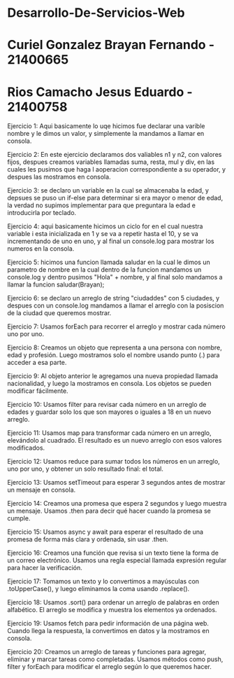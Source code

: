 # Desarrollo-De-Servicios-Web
# Curiel Gonzalez Brayan Fernando - 21400665
# Rios Camacho Jesus Eduardo - 21400758

Ejercicio 1:
Aqui basicamente lo uqe hicimos fue declarar una varible nombre y le dimos un valor, y simplemente la mandamos a llamar en consola.

Ejercicio 2:
En este ejercicio declaramos dos valiables n1 y n2, con valores fijos, despues creamos variables llamadas suma, resta, mul y div, en las cuales les pusimos que haga l aoperacion correspondiente a su operador, y despues las mostramos en consola.

Ejercicio 3:
se declaro un variable en la cual se almacenaba la edad, y depsues se puso un if-else para determinar si era mayor o menor de edad, la verdad no supimos implementar para que preguntara la edad e introducirla por teclado.

Ejercicio 4:
aqui basicamente hicimos un ciclo for en el cual nuestra variable i esta inicializada en 1 y se va a repetir hasta el 10, y se va incrementando de uno en uno, y al final un console.log para mostrar los numeros en la consola.

Ejercicio 5:
hicimos una funcion llamada saludar en la cual le dimos un parametro de nombre  en la cual dentro de la funcion mandamos un console.log y dentro pusimos "Hola" + nombre, y al final solo mandamos a llamar la funcion saludar(Brayan);

Ejercicio 6:
se declaro un arreglo de string "ciudaddes" con 5 ciudades, y despues con un console.log mandamos a llamar el arreglo con la posiscion de la ciudad que queremos mostrar.

Ejercicio 7:
Usamos forEach para recorrer el arreglo y mostrar cada número uno por uno.

Ejercicio 8:
Creamos un objeto que representa a una persona con nombre, edad y profesión. Luego mostramos solo el nombre usando punto (.) para acceder a esa parte.

Ejercicio 9:
Al objeto anterior le agregamos una nueva propiedad llamada nacionalidad, y luego la mostramos en consola. Los objetos se pueden modificar fácilmente.

Ejercicio 10:
Usamos filter para revisar cada número en un arreglo de edades y guardar solo los que son mayores o iguales a 18 en un nuevo arreglo.

Ejercicio 11:
Usamos map para transformar cada número en un arreglo, elevándolo al cuadrado. El resultado es un nuevo arreglo con esos valores modificados.

Ejercicio 12:
Usamos reduce para sumar todos los números en un arreglo, uno por uno, y obtener un solo resultado final: el total.

Ejercicio 13:
Usamos setTimeout para esperar 3 segundos antes de mostrar un mensaje en consola.

Ejercicio 14:
Creamos una promesa que espera 2 segundos y luego muestra un mensaje. Usamos .then para decir qué hacer cuando la promesa se cumple.

Ejercicio 15:
Usamos async y await para esperar el resultado de una promesa de forma más clara y ordenada, sin usar .then.

Ejercicio 16:
Creamos una función que revisa si un texto tiene la forma de un correo electrónico. Usamos una regla especial llamada expresión regular para hacer la verificación.

Ejercicio 17:
Tomamos un texto y lo convertimos a mayúsculas con .toUpperCase(), y luego eliminamos la coma usando .replace().

Ejercicio 18:
Usamos .sort() para ordenar un arreglo de palabras en orden alfabético. El arreglo se modifica y muestra los elementos ya ordenados.

Ejercicio 19:
Usamos fetch para pedir información de una página web. Cuando llega la respuesta, la convertimos en datos y la mostramos en consola.

Ejercicio 20:
Creamos un arreglo de tareas y funciones para agregar, eliminar y marcar tareas como completadas. Usamos métodos como push, filter y forEach para modificar el arreglo según lo que queremos hacer.

